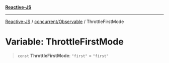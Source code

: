 [**Reactive-JS**](../../../README.md)

***

[Reactive-JS](../../../README.md) / [concurrent/Observable](../README.md) / ThrottleFirstMode

# Variable: ThrottleFirstMode

> `const` **ThrottleFirstMode**: `"first"` = `"first"`
